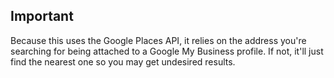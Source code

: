 ## Important

Because this uses the Google Places API, it relies on the address you're searching for being attached to a Google My Business profile. If not, it'll just find the nearest one so you may get undesired results.